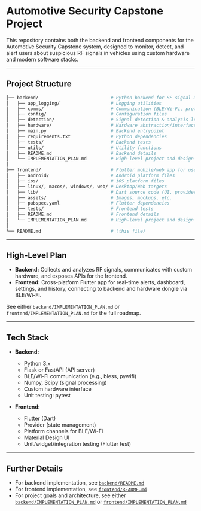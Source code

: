 # Automotive Security Capstone Project

This repository contains both the backend and frontend components for the Automotive Security Capstone system, designed to monitor, detect, and alert users about suspicious RF signals in vehicles using custom hardware and modern software stacks.

---

## Project Structure

```sh
├── backend/                           # Python backend for RF signal analysis, hardware comms, and API
│   ├── app_logging/                   # Logging utilities
│   ├── comms/                         # Communication (BLE/Wi-Fi, protocol)
│   ├── config/                        # Configuration files
│   ├── detection/                     # Signal detection & analysis logic
│   ├── hardware/                      # Hardware abstraction/interface
│   ├── main.py                        # Backend entrypoint
│   ├── requirements.txt               # Python dependencies
│   ├── tests/                         # Backend tests
│   ├── utils/                         # Utility functions
│   ├── README.md                      # Backend details
│   └── IMPLEMENTATION_PLAN.md         # High-level project and design plan
│
├── frontend/                          # Flutter mobile/web app for user interface and alerts
│   ├── android/                       # Android platform files
│   ├── ios/                           # iOS platform files
│   ├── linux/, macos/, windows/, web/ # Desktop/Web targets
│   ├── lib/                           # Dart source code (UI, providers, logic)
│   ├── assets/                        # Images, mockups, etc.
│   ├── pubspec.yaml                   # Flutter dependencies
│   ├── tests/                         # Frontend tests
│   ├── README.md                      # Frontend details
│   └── IMPLEMENTATION_PLAN.md         # High-level project and design plan
│
└── README.md                          # (this file)
```

---

## High-Level Plan

- **Backend:** Collects and analyzes RF signals, communicates with custom hardware, and exposes APIs for the frontend.
- **Frontend:** Cross-platform Flutter app for real-time alerts, dashboard, settings, and history, connecting to backend and hardware dongle via BLE/Wi-Fi.

See either `backend/IMPLEMENTATION_PLAN.md` or `frontend/IMPLEMENTATION_PLAN.md` for the full roadmap.

---

## Tech Stack

- **Backend:**
  - Python 3.x
  - Flask or FastAPI (API server)
  - BLE/Wi-Fi communication (e.g., bless, pywifi)
  - Numpy, Scipy (signal processing)
  - Custom hardware interface
  - Unit testing: pytest

- **Frontend:**
  - Flutter (Dart)
  - Provider (state management)
  - Platform channels for BLE/Wi-Fi
  - Material Design UI
  - Unit/widget/integration testing (Flutter test)

---

## Further Details

- For backend implementation, see [`backend/README.md`](backend/README.md)
- For frontend implementation, see [`frontend/README.md`](frontend/README.md)
- For project goals and architecture, see either [`backend/IMPLEMENTATION_PLAN.md`](backend/IMPLEMENTATION_PLAN.md) or [`frontend/IMPLEMENTATION_PLAN.md`](frontend/IMPLEMENTATION_PLAN.md)
